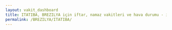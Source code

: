 ```yaml
---
layout: vakit_dashboard
title: ITATIBA, BREZILYA için iftar, namaz vakitleri ve hava durumu - ilçe/eyalet seç
permalink: /BREZILYA/ITATIBA/
---
```


<script type="text/javascript">
  var GLOBAL_COUNTRY = 'BREZILYA';
  var GLOBAL_CITY = 'ITATIBA';
  var GLOBAL_STATE = '';
  var lat = 72;
  var lon = 21;
</script>
